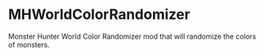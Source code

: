 # MHWorldColorRandomizer
Monster Hunter World Color Randomizer mod that will randomize the colors of monsters.
